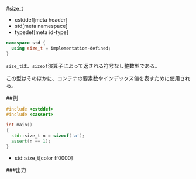 #size_t
* cstddef[meta header]
* std[meta namespace]
* typedef[meta id-type]

```cpp
namespace std {
  using size_t = implementation-defined;
}
```

`size_t`は、`sizeof`演算子によって返される符号なし整数型である。

この型はそのほかに、コンテナの要素数やインデックス値を表すために使用される。


##例
```cpp
#include <cstddef>
#include <cassert>

int main()
{
  std::size_t n = sizeof('a');
  assert(n == 1);
}
```
* std::size_t[color ff0000]


###出力
```
```

